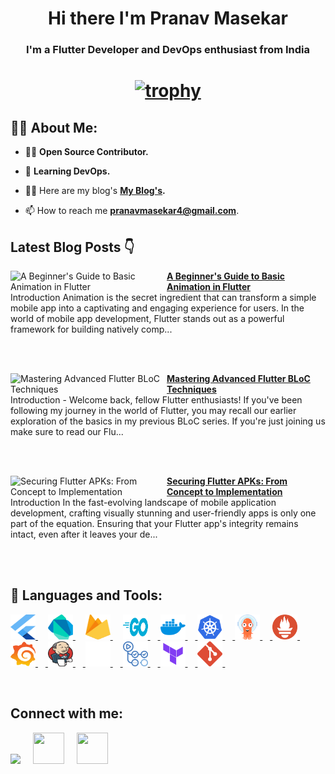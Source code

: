 <!-- <a href="#"><img width="100%" height="auto" src="https://i.imgur.com/iXuL1HG.png" height="175px"/></a> -->

<h1 align="center">Hi there I'm Pranav Masekar</h1>
<h3 align="center">I'm a Flutter Developer and DevOps enthusiast from India</h3>

<h1 align ="center">

 [![trophy](https://github-profile-trophy.vercel.app/?username=PranavMasekar&theme=onedark&column=-1)](https://github.com/ryo-ma/github-profile-trophy)
 
</h1>

## 🙋‍♂️ About Me:

- 👨‍💻  **Open Source Contributor.**

- 🌱 **Learning DevOps.**

- 👨‍💻 Here are my blog's **[My Blog's](https://sungod.hashnode.dev/).**

- 📫 How to reach me **pranavmasekar4@gmail.com**.

## Latest Blog Posts 👇
<!-- HASHNODE_BLOG:START -->
<p align="left">
<a href="https://sungod.hashnode.dev//basic-animation-in-flutter" title="A Beginner's Guide to Basic Animation in Flutter"><img src="https://cdn.hashnode.com/res/hashnode/image/upload/v1695487926561/44ca87b0-5044-43c2-a19b-a1cbaa7c448d.png" alt="A Beginner's Guide to Basic Animation in Flutter" width="250px" align="left" /></a>
<a href="https://sungod.hashnode.dev//basic-animation-in-flutter" title="A Beginner's Guide to Basic Animation in Flutter"><strong>A Beginner's Guide to Basic Animation in Flutter</strong></a>
<br/> Introduction
Animation is the secret ingredient that can transform a simple mobile app into a captivating and engaging experience for users. In the world of mobile app development, Flutter stands out as a powerful framework for building natively comp... </p> <br/> <br/>
<p align="left">
<a href="https://sungod.hashnode.dev//advanced-flutter-bloc-techniques" title="Mastering Advanced Flutter BLoC Techniques"><img src="https://cdn.hashnode.com/res/hashnode/image/upload/v1694885395672/c61e1e10-22f3-4007-8b1b-d797da6ebca7.png" alt="Mastering Advanced Flutter BLoC Techniques" width="250px" align="left" /></a>
<a href="https://sungod.hashnode.dev//advanced-flutter-bloc-techniques" title="Mastering Advanced Flutter BLoC Techniques"><strong>Mastering Advanced Flutter BLoC Techniques</strong></a>
<br/> Introduction -
Welcome back, fellow Flutter enthusiasts! If you've been following my journey in the world of Flutter, you may recall our earlier exploration of the basics in my previous BLoC series. If you're just joining us make sure to read our Flu... </p> <br/> <br/>
<p align="left">
<a href="https://sungod.hashnode.dev//securing-flutter-apks" title="Securing Flutter APKs: From Concept to Implementation"><img src="https://cdn.hashnode.com/res/hashnode/image/upload/v1694258402529/a8216de4-ed19-46e4-999e-2d02b833b1b9.png" alt="Securing Flutter APKs: From Concept to Implementation" width="250px" align="left" /></a>
<a href="https://sungod.hashnode.dev//securing-flutter-apks" title="Securing Flutter APKs: From Concept to Implementation"><strong>Securing Flutter APKs: From Concept to Implementation</strong></a>
<br/> Introduction
In the fast-evolving landscape of mobile application development, crafting visually stunning and user-friendly apps is only one part of the equation. Ensuring that your Flutter app's integrity remains intact, even after it leaves your de... </p> <br/> <br/>
<!-- HASHNODE_BLOG:END -->

## 🚀 Languages and Tools:

<p align="left"> 
    <a href="https://flutter.dev/" target="_blank"> <img src="images/flutter.svg" height="40" width = "40"/> </a>
     <img width="12" />
    <a href="https://dart.dev/" target="_blank"> <img src="images/dart.svg" height="40" width = "40"/> </a> 
    </a>  
     <img width="12" />
    <a href="https://firebase.google.com/" target="_blank"> <img src="images/firebase.svg" height="40" width = "40"/> </a> 
     <img width="12" /> 
    <a href="https://go.dev/" target="_blank"> <img src="images/golang.svg" height="40" width = "40"/>
     <img width="12" />
    <a href="https://hub.docker.com/u/pranav18vk" target="_blank"> <img src="images/docker.svg" height="40" width = "40"/>
     <img width="12" />
    <a href="https://kubernetes.io/" target="_blank"> <img src="images/kubernets.svg" height="40" width = "40"/>
     <img width="12" />
    <a href="https://argo-cd.readthedocs.io/en/stable/" target="_blank"> <img src="images/argocd.svg" height="40" width = "40"/>
     <img width="12" />
    <a href="https://prometheus.io/" target="_blank"> <img src="images/prometheus.svg" height="40" width = "40"/>
     <img width="12" />
    <a href="https://grafana.com/" target="_blank"> <img src="images/grafana.svg" height="40" width = "40"/>
     <img width="12" />
    <a href="https://www.jenkins.io/" target="_blank"> <img src="images/jenkins.svg" height="40" width = "40"/>
     <img width="12" />
    <a href="https://circleci.com/" target="_blank"> <img src="images/circleci.png" height="40" width = "40"/>
     <img width="12" />
    <a href="https://docs.github.com/en/actions/learn-github-actions/understanding-github-actions" target="_blank"> <img src="images/actions.png" height="40" width = "40"/>
     <img width="12" />
    <a href="https://www.terraform.io/" target="_blank"> <img src="images/terraform.svg" height="40" width = "40"/>
     <img width="12" />
    <a href="https://git-scm.com/" target="_blank"> <img src="images/git.svg" height="40" width = "40"/> </a>
     <img width="12" />
</p>

<br/>

## Connect with me:
<p align="left">

<a href = "https://www.linkedin.com/in/pranav-masekar-556534214/"><img src="https://img.icons8.com/fluent/48/000000/linkedin.png"/></a>
 <img width="12" />
<a href = "https://twitter.com/Pranav18vk"><img src="https://cdn.worldvectorlogo.com/logos/twitter-6.svg" height="50" width = "50"/></a>
 <img width="12" />
<a href = "https://sungod.hashnode.dev/"><img src="https://img.icons8.com/?size=512&id=HnB8zGOh5xgd&format=png" height="50" width = "50"/></a>
 <img width="12" />

</p>
